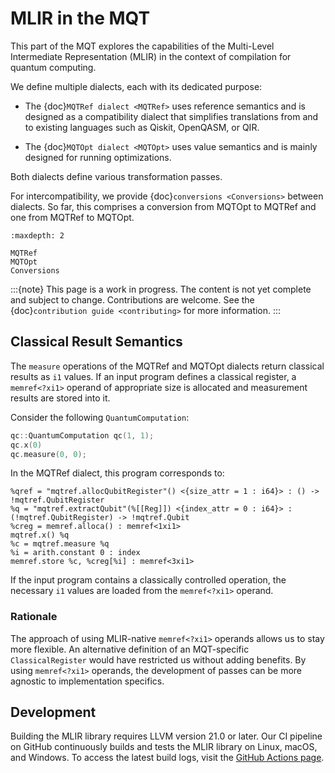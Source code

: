# MLIR in the MQT

This part of the MQT explores the capabilities of the Multi-Level Intermediate Representation (MLIR) in the context of compilation for quantum computing.

We define multiple dialects, each with its dedicated purpose:

- The {doc}`MQTRef dialect <MQTRef>` uses reference semantics and is designed as a compatibility dialect that simplifies translations from and to existing languages such as Qiskit, OpenQASM, or QIR.

- The {doc}`MQTOpt dialect <MQTOpt>` uses value semantics and is mainly designed for running optimizations.

Both dialects define various transformation passes.

For intercompatibility, we provide {doc}`conversions <Conversions>` between dialects.
So far, this comprises a conversion from MQTOpt to MQTRef and one from MQTRef to MQTOpt.

```{toctree}
:maxdepth: 2

MQTRef
MQTOpt
Conversions
```

:::{note}
This page is a work in progress.
The content is not yet complete and subject to change.
Contributions are welcome.
See the {doc}`contribution guide <contributing>` for more information.
:::

## Classical Result Semantics

The `measure` operations of the MQTRef and MQTOpt dialects return classical results as `i1` values.
If an input program defines a classical register, a `memref<?xi1>` operand of appropriate size is allocated and measurement results are stored into it.

Consider the following `QuantumComputation`:

```c++
qc::QuantumComputation qc(1, 1);
qc.x(0)
qc.measure(0, 0);
```

In the MQTRef dialect, this program corresponds to:

```mlir
%qref = "mqtref.allocQubitRegister"() <{size_attr = 1 : i64}> : () -> !mqtref.QubitRegister
%q = "mqtref.extractQubit"(%[[Reg]]) <{index_attr = 0 : i64}> : (!mqtref.QubitRegister) -> !mqtref.Qubit
%creg = memref.alloca() : memref<1xi1>
mqtref.x() %q
%c = mqtref.measure %q
%i = arith.constant 0 : index
memref.store %c, %creg[%i] : memref<3xi1>
```

If the input program contains a classically controlled operation, the necessary `i1` values are loaded from the `memref<?xi1>` operand.

### Rationale

The approach of using MLIR-native `memref<?xi1>` operands allows us to stay more flexible.
An alternative definition of an MQT-specific `ClassicalRegister` would have restricted us without adding benefits.
By using `memref<?xi1>` operands, the development of passes can be more agnostic to implementation specifics.

## Development

Building the MLIR library requires LLVM version 21.0 or later.
Our CI pipeline on GitHub continuously builds and tests the MLIR library on Linux, macOS, and Windows.
To access the latest build logs, visit the [GitHub Actions page](https://github.com/munich-quantum-toolkit/core/actions/workflows/ci.yml).

